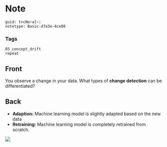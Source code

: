 # Note
```
guid: t>cNo~a]~:
notetype: Basic-d7a3e-4ce08
```

### Tags
```
05_concept_drift
repeat
```

## Front
You observe a change in your data. What types of <b>change
detection</b> can be differentiated?

## Back
<ul>
  <li><strong>Adaption:</strong> Machine learning model is slightly
  adapted based on the new data
  <li><strong>Retraining:</strong> Machine learning model is
  completely retrained from scratch.
</ul>
<div><img src="paste-62171fe951ede91fd81ae7ddce27759a0cc08799.jpg"></div>

